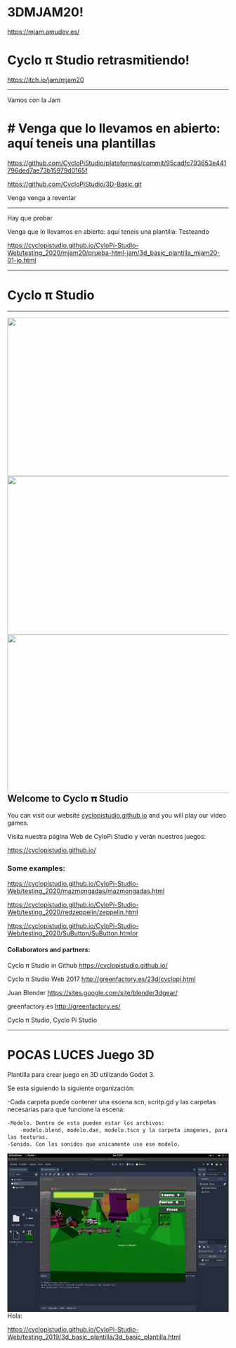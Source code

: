 # 3DMJAM20!


https://mjam.amudev.es/

# Cyclo π Studio  retrasmitiendo!

https://itch.io/jam/mjam20

----------------------------------------

Vamos con la Jam

# # Venga que lo llevamos en abierto: aquí teneis una plantillas

https://github.com/CycloPiStudio/plataformas/commit/95cadfc793653e441796ded7ae73b15979d0165f

https://github.com/CycloPiStudio/3D-Basic.git

Venga venga a reventar

----------------------------------------

Hay que probar 

Venga que lo llevamos en abierto: aquí teneis una plantilla: Testeando

https://cyclopistudio.github.io/CyloPi-Studio-Web/testing_2020/mjam20/prueba-html-jam/3d_basic_plantilla_mjam20-01-jo.html

----------------------------------------

# Cyclo π Studio 

-------------------------------------------

<a href="url"><img src="https://fotos01.laopiniondemurcia.es/2020/10/29/1024x341/externas20201029215848.jpg" align="left" height ="360" width ="612" ><a>

-------------------------------------------

<a href="url"><img src="https://pbs.twimg.com/media/EllretXXYAAC0DF?format=jpg&name=small" align="left" height ="360" width ="612" ><a>

-------------------------------------------


-------------------------------------------

<a href="url"><img src="https://img.itch.zone/aW1nLzQ1MDg0NzUucG5n/original/XglZ00.png" align="left" height ="360" width ="612" ><a>

-------------------------------------------

## Welcome to Cyclo 𝛑 Studio

You can visit our website [cyclopistudio.github.io](https://cyclopistudio.github.io/) and you will play our video games.

Visita nuestra página Web de CyloPi Studio y verán nuestros juegos:

https://cyclopistudio.github.io/



### Some examples:

https://cyclopistudio.github.io/CyloPi-Studio-Web/testing_2020/mazmongadas/mazmongadas.html

https://cyclopistudio.github.io/CyloPi-Studio-Web/testing_2020/redzeppelin/zeppelin.html

https://cyclopistudio.github.io/CyloPi-Studio-Web/testing_2020/SuButton/SuButton.htmlor



#### Collaborators and partners:

Cyclo π Studio in Github https://cyclopistudio.github.io/

Cyclo π Studio Web 2017 http://greenfactory.es/23d/cyclopi.html

Juan Blender https://sites.google.com/site/blender3dgear/

greenfactory.es http://greenfactory.es/

Cyclo π Studio, Cyclo Pi Studio


-------------------------------------------


# POCAS LUCES Juego 3D

Plantilla para crear juego en 3D utilizando Godot 3.

Se esta siguiendo  la siguiente organización:

-Cada carpeta puede contener una escena.scn, scritp.gd y las carpetas necesarias para que funcione la escena:

    -Modelo. Dentro de esta pueden estar los archivos:
        -modelo.blend, modelo.dae, modelo.tscn y la carpeta imagenes, para las texturas.
    -Sonido. Con los sonidos que unicamente use ese modelo.

<a href="url"><img src="https://github.com/CycloPiStudio/3D-Basic/blob/master/Imagenes/Captura%20juego%201.png" align="left" height ="360" width ="612" ><a>

Hola:

https://cyclopistudio.github.io/CyloPi-Studio-Web/testing_2019/3d_basic_plantilla/3d_basic_plantilla.html




